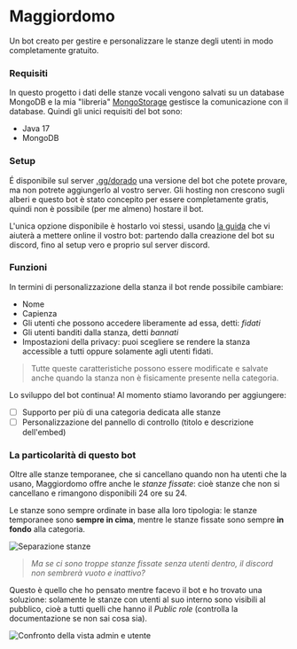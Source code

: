 # Maggiordomo
Un bot creato per gestire e personalizzare le stanze degli utenti in modo completamente gratuito.

### Requisiti
In questo progetto i dati delle stanze vocali vengono salvati su un database MongoDB e la mia "libreria" [MongoStorage](https://github.com/StarlessDev/MongoStorage) gestisce la comunicazione con il database.
Quindi gli unici requisiti del bot sono:
- Java 17
- MongoDB

### Setup
É disponibile sul server [.gg/dorado](https://discord.gg/dorado) una versione del bot che potete provare, ma non potrete aggiungerlo al vostro server.
Gli hosting non crescono sugli alberi e questo bot è stato concepito per essere completamente gratis, quindi non è possibile (per me almeno) hostare il bot.

L'unica opzione disponibile è hostarlo voi stessi, usando [la guida](https://github.com/StarlessDev/Maggiordomo/blob/docs/creation.md) che vi aiuterà a mettere online il vostro bot: partendo dalla creazione del bot su discord, fino al setup vero e proprio sul server discord.

### Funzioni
In termini di personalizzazione della stanza il bot rende possibile cambiare:
- Nome
- Capienza
- Gli utenti che possono accedere liberamente ad essa, detti: *fidati*
- Gli utenti banditi dalla stanza, detti *bannati*
- Impostazioni della privacy: puoi scegliere se rendere la stanza accessible a tutti oppure solamente agli utenti fidati.

> Tutte queste caratteristiche possono essere modificate e salvate anche quando la stanza non è fisicamente presente nella categoria.

Lo sviluppo del bot continua! Al momento stiamo lavorando per aggiungere:
- [ ] Supporto per più di una categoria dedicata alle stanze
- [ ] Personalizzazione del pannello di controllo (titolo e descrizione dell'embed)

### La particolarità di questo bot
Oltre alle stanze temporanee, che si cancellano quando non ha utenti che la usano, Maggiordomo offre anche le *stanze fissate*: cioè stanze che non si cancellano e rimangono disponibili 24 ore su 24.

Le stanze sono sempre ordinate in base alla loro tipologia: le stanze temporanee sono **sempre in cima**, mentre le stanze fissate sono sempre **in fondo** alla categoria.

![Separazione stanze](https://i.imgur.com/Zrz1eYQ.jpg)

> *Ma se ci sono troppe stanze fissate senza utenti dentro, il discord non sembrerà vuoto e inattivo?*

Questo è quello che ho pensato mentre facevo il bot e ho trovato una soluzione: solamente le stanze con utenti al suo interno sono visibili al pubblico, cioè a tutti quelli che hanno il *Public role* (controlla la documentazione se non sai cosa sia).

![Confronto della vista admin e utente](https://i.imgur.com/4z9hIFV.jpeg)

